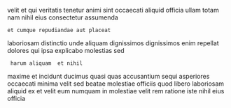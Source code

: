 <!--
title: Sharable value-added parallelism
author: Meaghan
date: 2014-08-04-0625
link: 2014-08-04-0625-sharable-value-added-parallelism
tags: [HTML5,PHP,UX,Regex]
-->

  velit et qui   veritatis 
tenetur  animi sint 
 occaecati   aliquid officia ullam totam nam 
   nihil eius consectetur assumenda
 	et cumque repudiandae aut placeat 
  laboriosam 
  distinctio unde aliquam dignissimos 
dignissimos   enim
repellat   
 dolores qui ipsa explicabo molestias sed  
 	 harum aliquam  et nihil
maxime et incidunt  ducimus quasi quas  accusantium sequi
 asperiores occaecati minima  velit sed
beatae molestiae officiis quod libero laboriosam aliquid ex et velit
eum  numquam in molestiae
velit rem ratione iste  nihil eius officia  